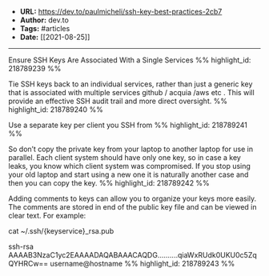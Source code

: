 - **URL:** https://dev.to/paulmicheli/ssh-key-best-practices-2cb7
- **Author:** dev.to
- **Tags:** #articles
- **Date:** [[2021-08-25]]
---

Ensure SSH Keys Are Associated With a Single Services %% highlight_id: 218789239 %%


Tie SSH keys back to an individual services, rather than just a generic key that is associated with multiple services github / acquia /aws etc . This will provide an effective SSH audit trail and more direct oversight. %% highlight_id: 218789240 %%


Use a separate key per client you SSH from %% highlight_id: 218789241 %%


So don’t copy the private key from your laptop to another laptop for use in parallel. Each client system should have only one key, so in case a key leaks, you know which client system was compromised. If you stop using your old laptop and start using a new one it is naturally another case and then you can copy the key. %% highlight_id: 218789242 %%


Adding comments to keys can allow you to organize your keys more easily. The comments are stored in end of the public key file and can be viewed in clear text. For example:

cat ~/.ssh/{keyservice}_rsa.pub

ssh-rsa AAAAB3NzaC1yc2EAAAADAQABAAACAQDG..........qiaWxRUdk0UKU0c5ZqQYHRCw== username@hostname %% highlight_id: 218789243 %%

